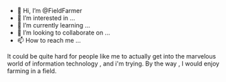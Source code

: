 - 👋 Hi, I’m @FieldFarmer
- 👀 I’m interested in ...
- 🌱 I’m currently learning ...
- 💞️ I’m looking to collaborate on ...
- 📫 How to reach me ...

<!---
FieldFarmer/FieldFarmer is a ✨ special ✨ repository because its `README.md` (this file) appears on your GitHub profile.
You can click the Preview link to take a look at your changes.
--->

It could be quite hard for people like me to actually get into the marvelous world of information technology , and i'm trying.
By the way , I would enjoy farming in a field.
